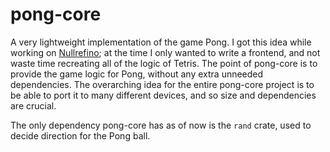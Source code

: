 # pong-core

A very lightweight implementation of the game Pong. I got this idea while working on [Nullrefino](https://github.com/duckfromdiscord/nullrefino); at the time I only wanted to write a frontend, and not waste time recreating all of the logic of Tetris. The point of pong-core is to provide the game logic for Pong, without any extra unneeded dependencies. The overarching idea for the entire pong-core project is to be able to port it to many different devices, and so size and dependencies are crucial.

The only dependency pong-core has as of now is the `rand` crate, used to decide direction for the Pong ball.